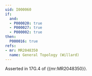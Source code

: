 ```yaml
---
uid: I000060
if:
  and:
  - P000020: true
  - P000027: true
  - P000002: true
then:
  P000016: true
refs:
- mr: MR2048350
  name: General Topology (Willard)
---
```


Asserted in 17G.4 of {{mr:MR2048350}}.

